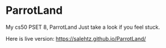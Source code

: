 # ParrotLand
My cs50 PSET 8, ParrotLand 
Just take a look if you feel stuck.

Here is live version: https://salehtz.github.io/ParrotLand/
